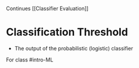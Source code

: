 Continues [[Classifier Evaluation]]
# Classification Threshold
- The output of the probabilistic (logistic) classifier

For class #intro-ML